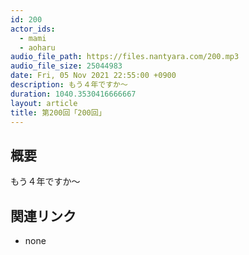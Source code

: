 ```yaml
---
id: 200
actor_ids:
  - mami
  - aoharu
audio_file_path: https://files.nantyara.com/200.mp3
audio_file_size: 25044983
date: Fri, 05 Nov 2021 22:55:00 +0900
description: もう４年ですか〜
duration: 1040.3530416666667
layout: article
title: 第200回「200回」
---
```

## 概要

もう４年ですか〜

## 関連リンク

* none
